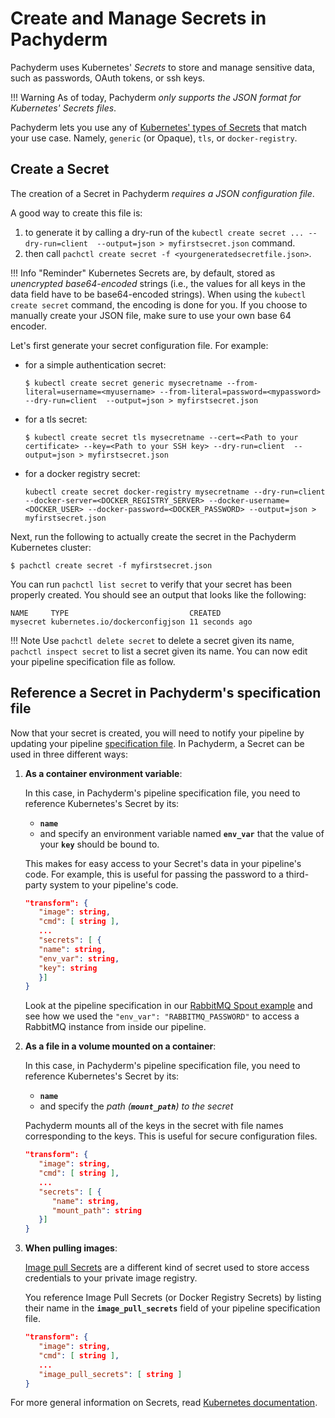 # Create and Manage Secrets in Pachyderm

Pachyderm uses Kubernetes' *Secrets* to store and manage sensitive data, such as passwords, OAuth tokens, or ssh keys. 

!!! Warning
      As of today, Pachyderm *only supports the JSON format for Kubernetes' Secrets files*.

Pachyderm lets you use any of [Kubernetes' types of Secrets](https://kubernetes.io/docs/concepts/configuration/secret/#secret-types) that match your use case. 
Namely, `generic` (or Opaque), `tls`, or `docker-registry`.


## Create a Secret
The creation of a Secret in Pachyderm *requires a JSON configuration file*.

A good way to create this file is:

1. to generate it by calling a dry-run of the `kubectl create secret ... --dry-run=client  --output=json > myfirstsecret.json` command.
1. then call `pachctl create secret -f <yourgeneratedsecretfile.json>`.

!!! Info "Reminder"
      Kubernetes Secrets are, by default, stored as *unencrypted base64-encoded* strings (i.e., the values for all keys in the data field have to be base64-encoded strings). When using the `kubectl create secret` command, the encoding is done for you. If you choose to manually create your JSON file, make sure to use your own base 64 encoder.

Let's first generate your secret configuration file. For example:

- for a simple authentication secret:
   ```shell
   $ kubectl create secret generic mysecretname --from-literal=username=<myusername> --from-literal=password=<mypassword> --dry-run=client  --output=json > myfirstsecret.json
   ```
- for a tls secret:
   ```shell
   $ kubectl create secret tls mysecretname --cert=<Path to your certificate> --key=<Path to your SSH key> --dry-run=client  --output=json > myfirstsecret.json 
   ```
- for a docker registry secret:
   ```shell
   kubectl create secret docker-registry mysecretname --dry-run=client --docker-server=<DOCKER_REGISTRY_SERVER> --docker-username=<DOCKER_USER> --docker-password=<DOCKER_PASSWORD> --output=json > myfirstsecret.json
   ```

Next, run the following to actually create the secret in the Pachyderm Kubernetes cluster:
```shell
$ pachctl create secret -f myfirstsecret.json 
```

You can run `pachctl list secret` to verify that your secret has been properly created.
You should see an output that looks like the following:

```
NAME     TYPE                           CREATED        
mysecret kubernetes.io/dockerconfigjson 11 seconds ago 
```
!!! Note
    Use `pachctl delete secret` to delete a secret given its name,  `pachctl inspect secret` to list a secret given its name.
You can now edit your pipeline specification file as follow.

## Reference a Secret in Pachyderm's specification file
Now that your secret is created, you will need to notify your pipeline by updating your pipeline [specification file](https://docs.pachyderm.com/latest/reference/pipeline_spec/#json-manifest-format).
In Pachyderm, a Secret can be used in three different ways:

1. **As a container environment variable**:

      In this case, in Pachyderm's pipeline specification file, you need to reference Kubernetes's Secret by its:

      - **`name`**
      - and specify an environment variable named **`env_var`** that the value of your  **`key`** should be bound to. 

      This makes for easy access to your Secret's data in your pipeline's code. 
      For example, this is useful for passing the password to a third-party system to your pipeline's code.

      ```json
      "transform": {
         "image": string,
         "cmd": [ string ],
         ...
         "secrets": [ {
         "name": string,
         "env_var": string,
         "key": string
         }]
      }
      ```
      
      Look at the pipeline specification in our [RabbitMQ Spout example](https://github.com/pachyderm/pachyderm/blob/master/examples/spouts/go-rabbitmq-spout/pipelines/spout.pipeline.json) and see how we used the  `"env_var": "RABBITMQ_PASSWORD"` to access a RabbitMQ instance from inside our pipeline.


1. **As a file in a volume mounted on a container**:

      In this case, in Pachyderm's pipeline specification file, you need to reference Kubernetes's Secret by its:
      -  **`name`**
      - and specify the *path (**`mount_path`**) to the secret* 

      Pachyderm mounts all of the keys in the secret with file names corresponding to the keys.
      This is useful for secure configuration files.

      ```json
      "transform": {
         "image": string,
         "cmd": [ string ],
         ...
         "secrets": [ {
            "name": string,
            "mount_path": string
         }]
      }
      ```

1. **When pulling images**:

      [Image pull Secrets](https://kubernetes.io/docs/concepts/containers/images/#specifying-imagepullsecrets-on-a-pod) are a different kind of secret used to store access credentials to your private image registry. 
      
      You reference Image Pull Secrets (or Docker Registry Secrets) by listing their name in the **`image_pull_secrets`** field of your pipeline specification file.

      ```JSON
      "transform": {
         "image": string,
         "cmd": [ string ],
         ...
         "image_pull_secrets": [ string ]
      }
      ```
For more general information on Secrets, read [Kubernetes documentation](https://kubernetes.io/docs/concepts/configuration/secret/).
